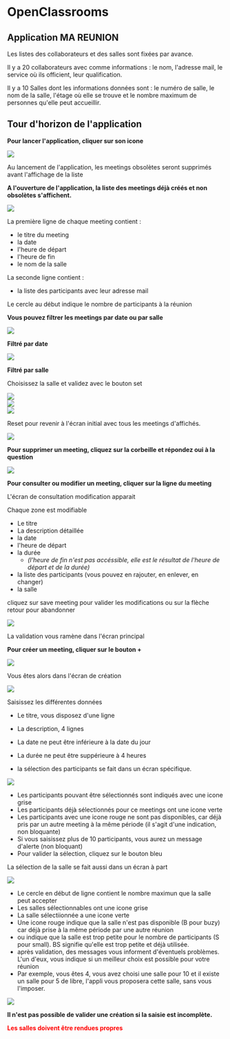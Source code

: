 # OpenClassrooms


## Application **MA REUNION**

Les listes des collaborateurs et des salles sont fixées par avance.

Il y a 20 collaborateurs avec comme informations : le nom, l'adresse mail, le service où ils officient, leur qualification.
 
Il y a 10 Salles dont les informations données sont : le numéro de salle, le nom de la salle, l'étage où elle se trouve et le nombre maximum de personnes qu'elle peut accueillir.


## Tour d'horizon de l'application  


__Pour lancer l'application, cliquer sur son icone__
  
![](images/Iconedel'application.png) 

Au lancement de l'application, les meetings obsolètes seront supprimés avant l'affichage de la liste  


__A l'ouverture de l'application, la liste des meetings déjà créés et non obsolètes s'affichent.__  

![](images/EcranPrincipalAvecNbPart.png) 

La première ligne de chaque meeting contient :
* le titre du meeting
* la date
* l'heure de départ
* l'heure de fin
* le nom de la salle

La seconde ligne contient :
* la liste des participants avec leur adresse mail

Le cercle au début indique le nombre de participants à la réunion  



__Vous pouvez filtrer les meetings par date ou par salle__  

![](images/Selectiondesfiltres.png)  


__Filtré par date__  

![](images/Filtrepardate(12-07-22).png)   


__Filtré par salle__  

Choisissez la salle et validez avec le bouton set  

![](images/EcrandesélectiondufiltreRoom.png)  
![](images/ListedechoixdelaSallepourfiltre.png)  
![](images/AffichagedelalistefiltréeparSalle(Sicile).png)   


Reset pour revenir à l'écran initial avec tous les meetings d'affichés.  

![](images/EcranAccueil.png)    



__Pour supprimer un meeting, cliquez sur la corbeille et répondez oui à la question__  

![](images/Suppressiond'unmeeting.png)  


__Pour consulter ou modifier un meeting, cliquer sur la ligne du meeting__  

L'écran de consultation modification apparait

Chaque zone est modifiable  

* Le titre
* La description détaillée
* la date
* l'heure de départ
* la durée
  * *(l'heure de fin n'est pas accéssible, elle est le résultat de l'heure de départ et de la durée)*
* la liste des participants (vous pouvez en rajouter, en enlever, en changer)
* la salle  


cliquez sur save meeting pour valider les modifications ou sur la flèche retour pour abandonner  

![](images/EcranConsultationModification.png)  


La validation vous ramène dans l'écran principal   



__Pour créer un meeting, cliquer sur le bouton +__   

![](images/EcranAccueil.png)    



Vous êtes alors dans l'écran de création  

![](images/EcrandeCréation.png)  


Saisissez les différentes données  


* Le titre, vous disposez d'une ligne

* La description, 4 lignes

* La date ne peut être inférieure à la date du jour

* La durée ne peut être suppérieure à 4 heures

* la sélection des participants se fait dans un écran spécifique.  

![](images/EcranSélectiondesParticipants.png)  

* Les participants pouvant être sélectionnés sont indiqués avec une icone grise
* Les participants déjà sélectionnés pour ce meetings ont une icone verte
* Les participants avec une icone rouge ne sont pas disponibles, car déjà pris par un autre meeting à la même période (il s'agit d'une indication, non bloquante)
* Si vous saisissez plus de 10 participants, vous aurez un message d'alerte (non bloquant)    
* Pour valider la sélection, cliquez sur le bouton bleu  



La sélection de la salle se fait aussi dans un écran à part  

![](images/EcrandeSélectiondelaSalle.png)  

* Le cercle en début de ligne contient le nombre maximun que la salle peut accepter
* Les salles sélectionnables ont une icone grise
* La salle sélectiionnée a une icone verte
* Une icone rouge indique que la salle n'est pas disponible (B pour buzy) car déjà prise à la même période par une autre réunion
* ou indique que la salle est trop petite pour le nombre de participants (S pour small). BS signifie qu'elle est trop petite et déjà utilisée.
* après validation, des messages vous informent d'éventuels problèmes. L'un d'eux, vous indique si un meilleur choix est possible pour votre réunion
* Par exemple, vous êtes 4, vous avez choisi une salle pour 10 et il existe un salle pour 5 de libre, l'appli vous proposera cette salle, sans vous l'imposer.  

![](images/EcranCréationavantValidation.png)  


__Il n'est pas possible de valider une création si la saisie est incomplète.__  

__<span style='color:red'>Les salles doivent être rendues propres</span>__  






